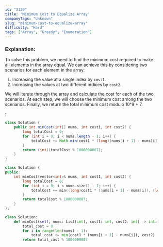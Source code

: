 ```yaml
---
id: "3139"
title: "Minimum Cost to Equalize Array"
companyTags: "Unknown"
slug: "minimum-cost-to-equalize-array"
difficulty: "Hard"
tags: ["Array", "Greedy", "Enumeration"]
---
```


### Explanation:
To solve this problem, we need to find the minimum cost required to make all elements in the array equal. We can achieve this by considering two scenarios for each element in the array:
1. Increasing the value at a single index by `cost1`.
2. Increasing the values at two different indices by `cost2`.

We will iterate through the array and calculate the cost for each of the two scenarios. At each step, we will choose the minimum cost among the two scenarios. Finally, we return the total minimum cost modulo 10^9 + 7.

:

```java
class Solution {
    public int minCost(int[] nums, int cost1, int cost2) {
        long totalCost = 0;
        for (int i = 0; i < nums.length - 1; i++) {
            totalCost += Math.min(cost1 * (long)(nums[i + 1] - nums[i]), cost2);
        }
        return (int)(totalCost % 1000000007);
    }
}
```

```cpp
class Solution {
public:
    int minCost(vector<int>& nums, int cost1, int cost2) {
        long totalCost = 0;
        for (int i = 0; i < nums.size() - 1; i++) {
            totalCost += min((long)cost1 * (nums[i + 1] - nums[i]), (long)cost2);
        }
        return totalCost % 1000000007;
    }
};
```

```python
class Solution:
    def minCost(self, nums: List[int], cost1: int, cost2: int) -> int:
        total_cost = 0
        for i in range(len(nums) - 1):
            total_cost += min(cost1 * (nums[i + 1] - nums[i]), cost2)
        return total_cost % 1000000007
```